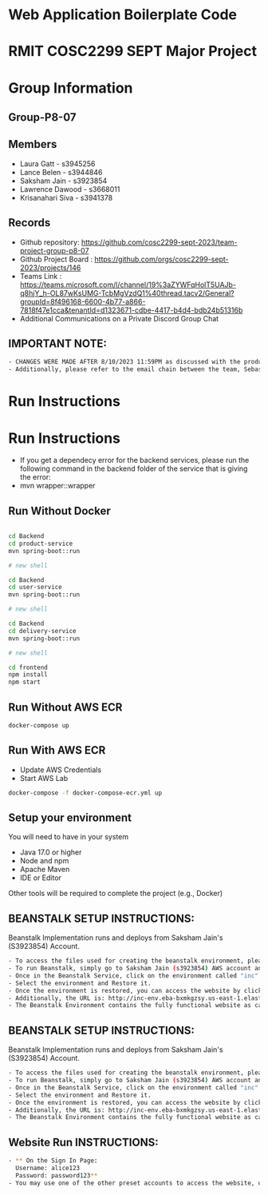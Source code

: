 # Web Application Boilerplate Code

# RMIT COSC2299 SEPT Major Project

# Group Information

## Group-P8-07

## Members
* Laura Gatt - s3945256
* Lance Belen - s3944846
* Saksham Jain - s3923854
* Lawrence Dawood - s3668011
* Krisanahari Siva - s3941378

## Records

* Github repository: https://github.com/cosc2299-sept-2023/team-project-group-p8-07
* Github Project Board : https://github.com/orgs/cosc2299-sept-2023/projects/146
* Teams Link : https://teams.microsoft.com/l/channel/19%3aZYWFqHolT5UAJb-q8hjY_h-OL87wKsUMG-TcbMgVzdQ1%40thread.tacv2/General?groupId=8f496168-6600-4b77-a866-7818f47e1cca&tenantId=d1323671-cdbe-4417-b4d4-bdb24b51316b
* Additional Communications on a Private Discord Group Chat

## IMPORTANT NOTE:

```bash
- CHANGES WERE MADE AFTER 8/10/2023 11:59PM as discussed with the product owner due to unvoidable circumstances. Please refer to the commit history for the changes made. 
- Additionally, please refer to the email chain between the team, Sebastian and Prakash for further information.
```
  
# Run Instructions

  
# Run Instructions

- If you get a dependecy error for the backend services, please run the following command in the backend folder of the service that is giving the error:
- mvn wrapper::wrapper
## Run Without Docker
```bash

cd Backend
cd product-service
mvn spring-boot::run

# new shell

cd Backend
cd user-service
mvn spring-boot::run

# new shell

cd Backend
cd delivery-service
mvn spring-boot::run

# new shell

cd frontend
npm install
npm start
```

## Run Without AWS ECR
```bash
docker-compose up
```

## Run With AWS ECR
- Update AWS Credentials
- Start AWS Lab
```bash
docker-compose -f docker-compose-ecr.yml up
```

## Setup your environment 
You will need to have in your system

- Java 17.0 or higher
- Node and npm
- Apache Maven
- IDE or Editor

Other tools will be required to complete the project (e.g., Docker)

## BEANSTALK SETUP INSTRUCTIONS:

Beanstalk Implementation runs and deploys from Saksham Jain's (S3923854) Account.
```bash
- To access the files used for creating the beanstalk environment, please do: git checkout beanstalk
- To run Beanstalk, simply go to Saksham Jain (s3923854) AWS account and go to the Beanstalk service.
- Once in the Beanstalk Service, click on the environment called "inc"
- Select the environment and Restore it.
- Once the environment is restored, you can access the website by clicking on the URL link provided in the Beanstalk environment.
- Additionally, the URL is: http://inc-env.eba-bxmkgzsy.us-east-1.elasticbeanstalk.com/
- The Beanstalk Environment contains the fully functional website as can be found on the main branch.
```

## BEANSTALK SETUP INSTRUCTIONS:

Beanstalk Implementation runs and deploys from Saksham Jain's (S3923854) Account.
```bash
- To access the files used for creating the beanstalk environment, please do: git checkout beanstalk
- To run Beanstalk, simply go to Saksham Jain (s3923854) AWS account and go to the Beanstalk service.
- Once in the Beanstalk Service, click on the environment called "inc"
- Select the environment and Restore it.
- Once the environment is restored, you can access the website by clicking on the URL link provided in the Beanstalk environment.
- Additionally, the URL is: http://inc-env.eba-bxmkgzsy.us-east-1.elasticbeanstalk.com/
- The Beanstalk Environment contains the fully functional website as can be found on the main branch.
```

## Website Run INSTRUCTIONS:

```bash
- ** On the Sign In Page:
  Username: alice123
  Password: password123**
- You may use one of the other preset accounts to access the website, or you may create your own account through the sign up page.
```